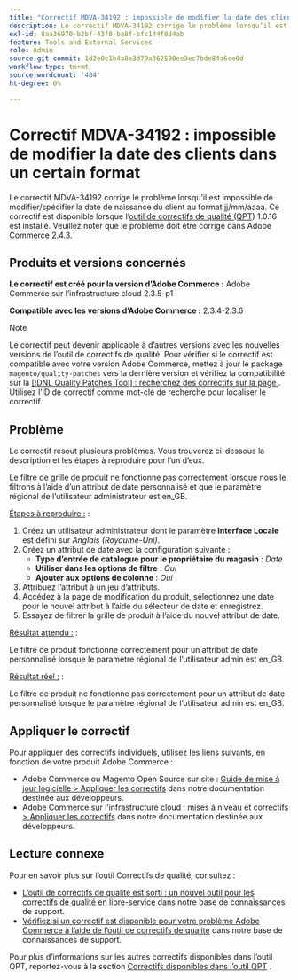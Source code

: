 ```yaml
---
title: "Correctif MDVA-34192 : impossible de modifier la date des clients dans un certain format"
description: Le correctif MDVA-34192 corrige le problème lorsqu’il est impossible de modifier/spécifier la date de naissance du client au format jj/mm/aaaa. Ce correctif est disponible lorsque l’[outil de correctifs de qualité (QPT)](/help/announcements/adobe-commerce-announcements/magento-quality-patches-released-new-tool-to-self-serve-quality-patches.md) 1.0.16 est installé. Veuillez noter que le problème doit être corrigé dans Adobe Commerce 2.4.3.
exl-id: 8aa36970-b2bf-43f8-ba8f-bfc144f8d4ab
feature: Tools and External Services
role: Admin
source-git-commit: 1d2e0c1b4a8e3d79a362500ee3ec7bde84a6ce0d
workflow-type: tm+mt
source-wordcount: '484'
ht-degree: 0%

---
```


# Correctif MDVA-34192 : impossible de modifier la date des clients dans un certain format

Le correctif MDVA-34192 corrige le problème lorsqu’il est impossible de modifier/spécifier la date de naissance du client au format jj/mm/aaaa. Ce correctif est disponible lorsque l’[outil de correctifs de qualité (QPT)](/help/announcements/adobe-commerce-announcements/magento-quality-patches-released-new-tool-to-self-serve-quality-patches.md) 1.0.16 est installé. Veuillez noter que le problème doit être corrigé dans Adobe Commerce 2.4.3.

## Produits et versions concernés

**Le correctif est créé pour la version d’Adobe Commerce :** Adobe Commerce sur l’infrastructure cloud 2.3.5-p1

**Compatible avec les versions d’Adobe Commerce :** 2.3.4-2.3.6

>[!NOTE]
>
>Le correctif peut devenir applicable à d’autres versions avec les nouvelles versions de l’outil de correctifs de qualité. Pour vérifier si le correctif est compatible avec votre version Adobe Commerce, mettez à jour le package `magento/quality-patches` vers la dernière version et vérifiez la compatibilité sur la [[!DNL Quality Patches Tool] : recherchez des correctifs sur la page ](https://devdocs.magento.com/quality-patches/tool.html#patch-grid). Utilisez l’ID de correctif comme mot-clé de recherche pour localiser le correctif.

## Problème

Le correctif résout plusieurs problèmes. Vous trouverez ci-dessous la description et les étapes à reproduire pour l’un d’eux.

Le filtre de grille de produit ne fonctionne pas correctement lorsque nous le filtrons à l’aide d’un attribut de date personnalisé et que le paramètre régional de l’utilisateur administrateur est en\_GB.

<u>Étapes à reproduire :</u> :

1. Créez un utilisateur administrateur dont le paramètre **Interface Locale** est défini sur *Anglais (Royaume-Uni)*.
1. Créez un attribut de date avec la configuration suivante :
   * **Type d’entrée de catalogue pour le propriétaire du magasin** : *Date*
   * **Utiliser dans les options de filtre** : *Oui*
   * **Ajouter aux options de colonne** : *Oui*
1. Attribuez l’attribut à un jeu d’attributs.
1. Accédez à la page de modification du produit, sélectionnez une date pour le nouvel attribut à l’aide du sélecteur de date et enregistrez.
1. Essayez de filtrer la grille de produit à l’aide du nouvel attribut de date.

<u>Résultat attendu :</u> :

Le filtre de produit fonctionne correctement pour un attribut de date personnalisé lorsque le paramètre régional de l’utilisateur admin est en\_GB.

<u>Résultat réel :</u> :

Le filtre de produit ne fonctionne pas correctement pour un attribut de date personnalisé lorsque le paramètre régional de l’utilisateur admin est en\_GB.

## Appliquer le correctif

Pour appliquer des correctifs individuels, utilisez les liens suivants, en fonction de votre produit Adobe Commerce :

* Adobe Commerce ou Magento Open Source sur site : [Guide de mise à jour logicielle > Appliquer les correctifs](https://devdocs.magento.com/guides/v2.4/comp-mgr/patching/mqp.html) dans notre documentation destinée aux développeurs.
* Adobe Commerce sur l’infrastructure cloud : [mises à niveau et correctifs > Appliquer les correctifs](https://devdocs.magento.com/cloud/project/project-patch.html) dans notre documentation destinée aux développeurs.

## Lecture connexe

Pour en savoir plus sur l’outil Correctifs de qualité, consultez :

* [ L’outil de correctifs de qualité est sorti : un nouvel outil pour les correctifs de qualité en libre-service ](/help/announcements/adobe-commerce-announcements/magento-quality-patches-released-new-tool-to-self-serve-quality-patches.md) dans notre base de connaissances de support.
* [Vérifiez si un correctif est disponible pour votre problème Adobe Commerce à l’aide de l’outil de correctifs de qualité](/help/support-tools/patches-available-in-qpt-tool/check-patch-for-magento-issue-with-magento-quality-patches.md) dans notre base de connaissances de support.

Pour plus d’informations sur les autres correctifs disponibles dans l’outil QPT, reportez-vous à la section [Correctifs disponibles dans l’outil QPT](https://support.magento.com/hc/en-us/sections/360010506631-Patches-available-in-QPT-tool-) .
